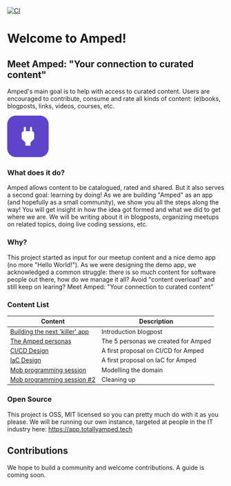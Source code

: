 [![CI](https://github.com/VXCompany/amped/actions/workflows/main.yml/badge.svg)](https://github.com/VXCompany/amped/actions/workflows/main.yml)
# Welcome to Amped!

## Meet Amped: "Your connection to curated content"

Amped's main goal is to help with access to curated content. Users are encouraged to contribute, consume and rate all kinds of content: (e)books, blogposts, links, videos, courses, etc.

![The Amped icon](amped-icon.png)

### What does it do?

Amped allows content to be catalogued, rated and shared. But it also serves a second goal: learning by doing! As we are building "Amped" as an app (and hopefully as a small community), we show you all the steps along the way! You will get insight in how the idea got formed and what we did to get where we are. We will be writing about it in blogposts, organizing meetups on related topics, doing live coding sessions, etc.

### Why?

This project started as input for our meetup content and a nice demo app (no more "Hello World!"). As we were designing the demo app, we acknowledged a common struggle: there is so much content for software people out there, how do we manage it all? Avoid "content overload" and still keep on learing? Meet Amped: "Your connection to curated content"

### Content List

| Content                                                                                       | Description                         |
| --------------------------------------------------------------------------------------------- | ----------------------------------- |
| [Building the next 'killer' app](https://vxcompany.com/insight/building-the-next-killer-app/) | Introduction blogpost               |
| [The Amped personas ](./content/personas/personas.md)                                         | The 5 personas we created for Amped |
| [CI/CD Design ](./content/designs/1_cicd/cicd.md)                                             | A first proposal on CI/CD for Amped |
| [IaC Design ](./content/designs/2_infra_as_code/infra_as_code.md)                             | A first proposal on IaC for Amped   |
| [Mob programming session](./content/mobs/mob.md)                                              | Modelling the domain                |
| [Mob programming session #2](./content/mobs/mob2.md)                                          | Cleaning up                         |

### Open Source

This project is OSS, MIT licensed so you can pretty much do with it as you please. We will be running our own instance, targeted at people in the IT industry here: https://app.totallyamped.tech

## Contributions

We hope to build a community and welcome contributions. A guide is coming soon.
